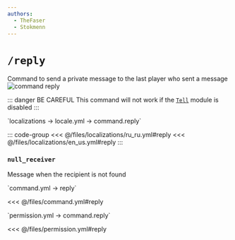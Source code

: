 ```yaml
---
authors:
  - TheFaser
  - Stokmenn
---
```


# `/reply`

Command to send a private message to the last player who sent a message
![command reply](/commandreply.png)

::: danger BE CAREFUL
This command will not work if the [`Tell`](/docs/command/tell/) module is disabled
:::

[//]: # (localization)
<!--@include: @/parts/words.md#localization-->
<!--@include: @/parts/words.md#path--> `localizations → locale.yml → command.reply`

<!--@include: @/parts/words.md#default-->

::: code-group
<<< @/files/localizations/ru_ru.yml#reply
<<< @/files/localizations/en_us.yml#reply
:::

### `null_receiver`

Message when the recipient is not found

[//]: # (command.yml)
<!--@include: @/parts/words.md#setting-->
<!--@include: @/parts/words.md#path--> `command.yml → reply`

<!--@include: @/parts/words.md#default-->
<<< @/files/command.yml#reply

<!--@include: @/parts/enable.md-->
<!--@include: @/parts/aliases.md-->
<!--@include: @/parts/cooldown.md-->
<!--@include: @/parts/sound.md-->

[//]: # (permission.yml)
<!--@include: @/parts/words.md#permission-->
<!--@include: @/parts/words.md#path--> `permission.yml → command.reply`

<!--@include: @/parts/words.md#default-->
<<< @/files/permission.yml#reply

<!--@include: @/parts/permission/permissionTier3.md-->
<!--@include: @/parts/permission/cooldown.md-->
<!--@include: @/parts/permission/sound.md-->